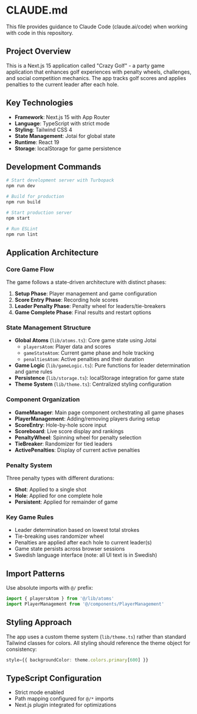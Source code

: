 # CLAUDE.md

This file provides guidance to Claude Code (claude.ai/code) when working with code in this repository.

## Project Overview

This is a Next.js 15 application called "Crazy Golf" - a party game application that enhances golf experiences with penalty wheels, challenges, and social competition mechanics. The app tracks golf scores and applies penalties to the current leader after each hole.

## Key Technologies

- **Framework**: Next.js 15 with App Router
- **Language**: TypeScript with strict mode
- **Styling**: Tailwind CSS 4
- **State Management**: Jotai for global state
- **Runtime**: React 19
- **Storage**: localStorage for game persistence

## Development Commands

```bash
# Start development server with Turbopack
npm run dev

# Build for production
npm run build

# Start production server
npm start

# Run ESLint
npm run lint
```

## Application Architecture

### Core Game Flow
The game follows a state-driven architecture with distinct phases:
1. **Setup Phase**: Player management and game configuration
2. **Score Entry Phase**: Recording hole scores
3. **Leader Penalty Phase**: Penalty wheel for leaders/tie-breakers
4. **Game Complete Phase**: Final results and restart options

### State Management Structure
- **Global Atoms** (`lib/atoms.ts`): Core game state using Jotai
  - `playersAtom`: Player data and scores
  - `gameStateAtom`: Current game phase and hole tracking
  - `penaltiesAtom`: Active penalties and their duration
- **Game Logic** (`lib/gameLogic.ts`): Pure functions for leader determination and game rules
- **Persistence** (`lib/storage.ts`): localStorage integration for game state
- **Theme System** (`lib/theme.ts`): Centralized styling configuration

### Component Organization
- **GameManager**: Main page component orchestrating all game phases
- **PlayerManagement**: Adding/removing players during setup
- **ScoreEntry**: Hole-by-hole score input
- **Scoreboard**: Live score display and rankings
- **PenaltyWheel**: Spinning wheel for penalty selection
- **TieBreaker**: Randomizer for tied leaders
- **ActivePenalties**: Display of current active penalties

### Penalty System
Three penalty types with different durations:
- **Shot**: Applied to a single shot
- **Hole**: Applied for one complete hole
- **Persistent**: Applied for remainder of game

### Key Game Rules
- Leader determination based on lowest total strokes
- Tie-breaking uses randomizer wheel
- Penalties are applied after each hole to current leader(s)
- Game state persists across browser sessions
- Swedish language interface (note: all UI text is in Swedish)

## Import Patterns

Use absolute imports with `@/` prefix:
```typescript
import { playersAtom } from '@/lib/atoms'
import PlayerManagement from '@/components/PlayerManagement'
```

## Styling Approach

The app uses a custom theme system (`lib/theme.ts`) rather than standard Tailwind classes for colors. All styling should reference the theme object for consistency:

```typescript
style={{ backgroundColor: theme.colors.primary[600] }}
```

## TypeScript Configuration

- Strict mode enabled
- Path mapping configured for `@/*` imports
- Next.js plugin integrated for optimizations